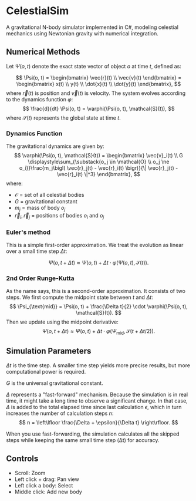 # CelestialSim
A gravitational N-body simulator implemented in C#, modeling celestial mechanics using Newtonian gravity with numerical integration.

## Numerical Methods
Let $\Psi(o, t)$ denote the exact state vector of object $o$ at time $t$, defined as:

$$
\Psi(o, t) = \begin{bmatrix} \vec{r}(t) \\ \vec{v}(t) \end{bmatrix} = \begin{bmatrix} x(t) \\ y(t) \\ \dot{x}(t) \\ \dot{y}(t) \end{bmatrix},
$$
where $\vec{r}(t)$ is position and $\vec{v}(t)$ is velocity. The system evolves according to the dynamics function $\varphi$:
$$
\frac{d}{dt} \Psi(o, t) = \varphi(\Psi(o, t), \mathcal{S}(t)),
$$
where $\mathcal{S}(t)$ represents the global state at time $t$.

### Dynamics Function
The gravitational dynamics are given by:
$$
\varphi(\Psi(o, t), \mathcal{S}(t)) = \begin{bmatrix}
\vec{v}_i(t) \\
G \displaystyle\sum_{\substack{o_j \in \mathcal{O} \\ o_j \ne o_i}}\frac{m_j\bigl( \vec{r}_j(t) - \vec{r}_i(t) \bigr)}{\| \vec{r}_j(t) - \vec{r}_i(t) \|^3}
\end{bmatrix},
$$
where:
- $\mathcal{O}$ = set of all celestial bodies
- $G$ = gravitational constant
- $m_j$ = mass of body $o_j$
- $\vec{r}_i, \vec{r}_j$ = positions of bodies $o_i$ and $o_j$

### Euler's method
This is a simple first-order approximation. We treat the evolution as linear over a small time step $\Delta t$:

$$
\Psi(o, t + \Delta t) \approx \Psi(o, t) + \Delta t \cdot \varphi(\Psi(o, t), \mathcal{S}(t)).
$$

### 2nd Order Runge-Kutta
As the name says, this is a second-order approximation. It consists of two steps. We first compute the midpoint state between $t$ and $\Delta t$:
$$
\Psi_{\text{mid}} = \Psi(o, t) + \frac{\Delta t}{2} \cdot \varphi(\Psi(o, t), \mathcal{S}(t)).
$$
Then we update using the midpoint derivative:
$$
\Psi(o, t + \Delta t) \approx \Psi(o, t) + \Delta t \cdot \varphi(\Psi_{\text{mid}}, \mathcal{S}(t + \Delta t / 2)).
$$


## Simulation Parameters

$\Delta t$ is the time step. A smaller time step yields more precise results, but more computational power is required.

$G$ is the universal gravitational constant.

$\Delta$ represents a "fast-forward" mechanism. Because the simulation is in real time, it might take a long time to observe a significant change. In that case, $\Delta$ is added to the total elapsed time since last calculation $\epsilon$, which in turn increases the number of calculation steps $n$:
$$
n = \left\lfloor \frac{\Delta + \epsilon}{\Delta t} \right\rfloor.
$$

When you use fast-forwarding, the simulation calculates all the skipped steps while keeping the same small time step (Δt) for accuracy.

## Controls
- Scroll: Zoom
- Left click + drag: Pan view
- Left click a body: Select
- Middle click: Add new body